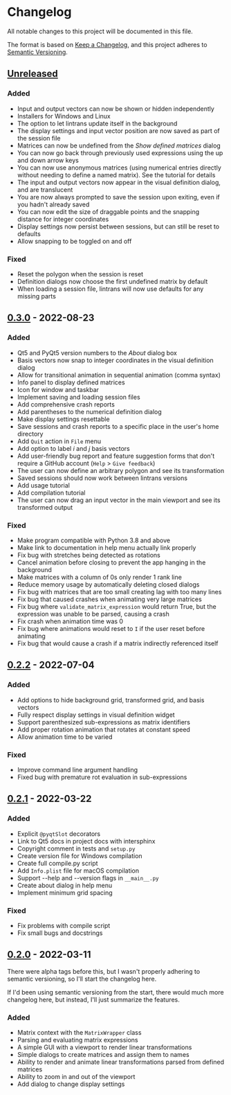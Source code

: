 # Changelog

All notable changes to this project will be documented in this file.

The format is based on [Keep a Changelog](https://keepachangelog.com/en/1.0.0/),
and this project adheres to [Semantic Versioning](https://semver.org/spec/v2.0.0.html).

## [Unreleased]

### Added

- Input and output vectors can now be shown or hidden independently
- Installers for Windows and Linux
- The option to let lintrans update itself in the background
- The display settings and input vector position are now saved as part of the session file
- Matrices can now be undefined from the *Show defined matrices* dialog
- You can now go back through previously used expressions using the up and down arrow keys
- You can now use anonymous matrices (using numerical entries directly without needing to define a
  named matrix). See the tutorial for details
- The input and output vectors now appear in the visual definition dialog, and are translucent
- You are now always prompted to save the session upon exiting, even if you hadn't already saved
- You can now edit the size of draggable points and the snapping distance for integer coordinates
- Display settings now persist between sessions, but can still be reset to defaults
- Allow snapping to be toggled on and off

### Fixed

- Reset the polygon when the session is reset
- Definition dialogs now choose the first undefined matrix by default
- When loading a session file, lintrans will now use defaults for any missing parts

## [0.3.0] - 2022-08-23

### Added

- Qt5 and PyQt5 version numbers to the *About* dialog box
- Basis vectors now snap to integer coordinates in the visual definition dialog
- Allow for transitional animation in sequential animation (comma syntax)
- Info panel to display defined matrices
- Icon for window and taskbar
- Implement saving and loading session files
- Add comprehensive crash reports
- Add parentheses to the numerical definition dialog
- Make display settings resettable
- Save sessions and crash reports to a specific place in the user's home directory
- Add `Quit` action in `File` menu
- Add option to label *i* and *j* basis vectors
- Add user-friendly bug report and feature suggestion forms that don't require a GitHub account
  (`Help` > `Give feedback`)
- The user can now define an arbitrary polygon and see its transformation
- Saved sessions should now work between lintrans versions
- Add usage tutorial
- Add compilation tutorial
- The user can now drag an input vector in the main viewport and see its transformed output

### Fixed

- Make program compatible with Python 3.8 and above
- Make link to documentation in help menu actually link properly
- Fix bug with stretches being detected as rotations
- Cancel animation before closing to prevent the app hanging in the background
- Make matrices with a column of 0s only render 1 rank line
- Reduce memory usage by automatically deleting closed dialogs
- Fix bug with matrices that are too small creating lag with too many lines
- Fix bug that caused crashes when animating very large matrices
- Fix bug where `validate_matrix_expression` would return True, but the expression was unable to be
  parsed, causing a crash
- Fix crash when animation time was 0
- Fix bug where animations would reset to `I` if the user reset before animating
- Fix bug that would cause a crash if a matrix indirectly referenced itself

## [0.2.2] - 2022-07-04

### Added

- Add options to hide background grid, transformed grid, and basis vectors
- Fully respect display settings in visual definition widget
- Support parenthesized sub-expressions as matrix identifiers
- Add proper rotation animation that rotates at constant speed
- Allow animation time to be varied

### Fixed

- Improve command line argument handling
- Fixed bug with premature rot evaluation in sub-expressions

## [0.2.1] - 2022-03-22

### Added

- Explicit `@pyqtSlot` decorators
- Link to Qt5 docs in project docs with intersphinx
- Copyright comment in tests and `setup.py`
- Create version file for Windows compilation
- Create full compile.py script
- Add `Info.plist` file for macOS compilation
- Support --help and --version flags in `__main__.py`
- Create about dialog in help menu
- Implement minimum grid spacing

### Fixed

- Fix problems with compile script
- Fix small bugs and docstrings

## [0.2.0] - 2022-03-11

There were alpha tags before this, but I wasn't properly adhering to semantic versioning, so I'll
start the changelog here.

If I'd been using semantic versioning from the start, there would much more changelog here, but
instead, I'll just summarize the features.

### Added

- Matrix context with the `MatrixWrapper` class
- Parsing and evaluating matrix expressions
- A simple GUI with a viewport to render linear transformations
- Simple dialogs to create matrices and assign them to names
- Ability to render and animate linear transformations parsed from defined matrices
- Ability to zoom in and out of the viewport
- Add dialog to change display settings

[Unreleased]: https://github.com/DoctorDalek1963/lintrans/compare/v0.3.0...main
[0.3.0]: https://github.com/DoctorDalek1963/lintrans/compare/v0.2.2...v0.3.0
[0.2.2]: https://github.com/DoctorDalek1963/lintrans/compare/v0.2.1...v0.2.2
[0.2.1]: https://github.com/DoctorDalek1963/lintrans/compare/v0.2.0...v0.2.1
[0.2.0]: https://github.com/DoctorDalek1963/lintrans/compare/13600cc6ff6299dc4a8101a367bc52fe08607554...v0.2.0
